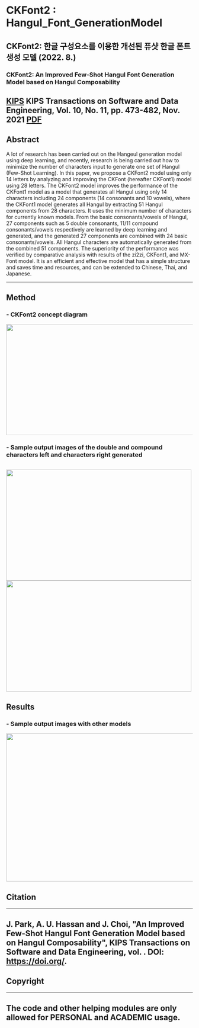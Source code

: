 # CKFont2 : Hangul_Font_GenerationModel
## CKFont2: 한글 구성요소를 이용한 개선된 퓨샷 한글 폰트 생성 모델 (2022. 8.)
### CKFont2: An Improved Few-Shot Hangul Font Generation Model based on Hangul Composability

 [KIPS](http://ktsde.kips.or.kr/digital-library/25120)
 KIPS Transactions on Software and Data Engineering, Vol. 10, No. 11, pp. 473-482, Nov. 2021
 [PDF](http://ktsde.kips.or.kr/digital-library/25120)
---
## Abstract  

A lot of research has been carried out on the Hangeul generation model using deep learning, and recently, research is being carried out how to minimize the number of characters input to generate one set of Hangul (Few-Shot Learning). In this paper, we propose a CKFont2 model using only 14 letters by analyzing and improving the CKFont (hereafter CKFont1) model using 28 letters. The CKFont2 model improves the performance of the CKFont1 model as a model that generates all Hangul using only 14 characters including 24 components (14 consonants and 10 vowels), where the CKFont1 model generates all Hangul by extracting 51 Hangul components from 28 characters. It uses the minimum number of characters for currently known models. From the basic consonants/vowels of Hangul, 27 components such as 5 double consonants, 11/11 compound consonants/vowels respectively are learned by deep learning and generated, and the generated 27 components are combined with 24 basic consonants/vowels. All Hangul characters are automatically generated from the combined 51 components. The superiority of the performance was verified by comparative analysis with results of the zi2zi, CKFont1, and MX-Font model. It is an efficient and effective model that has a simple structure and saves time and resources, and can be extended to Chinese, Thai, and Japanese.  

---  
## Method

### - CKFont2 concept diagram
<img src = "https://user-images.githubusercontent.com/62954678/184546629-9831c690-3f11-456f-821f-0988e7b40f7f.png" width="800" height = "300"> 

### - Sample output images of the double and compound characters left and characters right generated  

   <img src = "https://user-images.githubusercontent.com/62954678/184546662-2f2f4bd9-0262-48e9-85cf-778d1bdcf6a6.png" width="500" height = "300">       <img src = "https://user-images.githubusercontent.com/62954678/184546679-3e39952e-17db-4421-8aa6-5cfe0d9d83be.png" width="500" height = "300"> 
---
## Results  

### - Sample output images with other models  

<img src = "https://user-images.githubusercontent.com/62954678/184548161-f354b83e-43a6-42ea-a0b5-f9bd330431e0.png" width="1000" height = "400"> 

## Citation
---
J. Park, A. U. Hassan and J. Choi, "An Improved Few-Shot Hangul Font Generation Model based on Hangul Composability", KIPS Transactions on Software and Data Engineering, vol. . DOI: https://doi.org/.  
---
## Copyright
---
The code and other helping modules are only allowed for PERSONAL and ACADEMIC usage.
---
